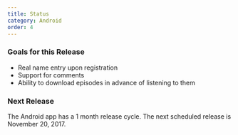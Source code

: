 ```yaml
---
title: Status
category: Android
order: 4
---
```


### Goals for this Release

* Real name entry upon registration
* Support for comments
* Ability to download episodes in advance of listening to them

### Next Release

The Android app has a 1 month release cycle. The next scheduled release is
November 20, 2017.
